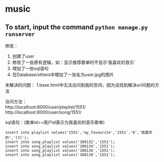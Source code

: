 # music

To start, input the command ```python manage.py runserver```
---  
修改：
1. 创建了user
2. 修改了一些原有逻辑，如：显示推荐歌单时不显示‘我喜欢的音乐’
3. 增加了一些sql语句
4. 在Database/others中增加了一张名为user.jpg的图片

未解决的问题：
1.base.html中无法访问到我的空间，因为没找到解决url问题的方法

访问方法：<br/>
http://localhost:8000/user/playlist/1551/<br/>
http://localhost:8000/user/song/1551/

sql语句：(歌单id==用户id表示为我喜欢的音乐歌单)
```
insert into playlist values('1551','my_favourite','1551','0','我喜欢的','(3)');
insert into song_playlist values('108132','1551');
insert into song_playlist values('108134','1551');
insert into song_playlist values('108136','1551');
insert into song_playlist values('108138','1551');
```
